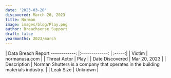 ```yaml
---
date: '2023-03-20'
discovered: March 20, 2023
title: Norman
image: images/blog/Play.png
author: Breachsense Support
draft: false
yearmonths: 2023/march
---
```



| Data Breach Report
------------:     |:-------------:    | :-----:|
| Victim      | normanusa.com      | 
| Threat Actor      | Play      | 
| Date Discovered      | Mar 20, 2023      | 
| Description      | Norman Shutters is a company that operates in the building materials industry.      | 
| Leak Size      | Unknown      | 

